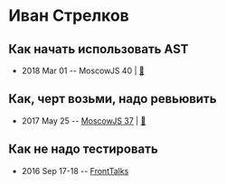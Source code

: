 # Иван Стрелков

## Как начать использовать AST
- 2018 Mar 01 -- MoscowJS 40  | [:notebook:](http://istrel.github.io/ast-getting-started/)  
## Как, черт возьми, надо ревьювить
- 2017 May 25 -- [MoscowJS 37](https://youtu.be/mDZDy67bT28)  | [:notebook:](https://cloud.mail.ru/public/A1m7/zx1gUL2iv)  
## Как не надо тестировать
- 2016 Sep 17-18 -- [FrontTalks](https://events.yandex.ru/lib/talks/3932/)    
